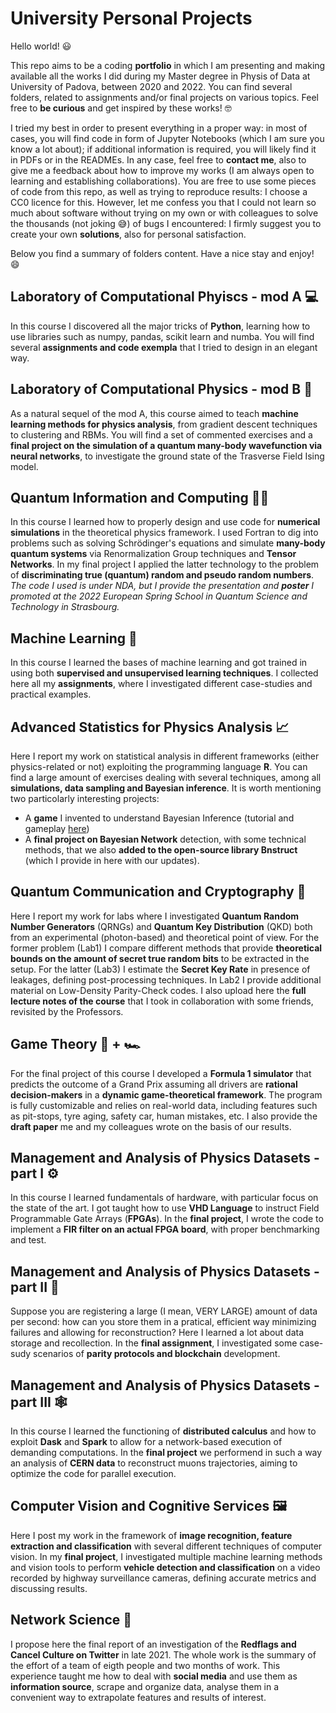 # University Personal Projects
Hello world! 😃 

This repo aims to be a coding **portfolio** in which I am presenting and making available all the works I did during my Master degree in Physis of Data at University of Padova, between 2020 and 2022. You can find several folders, related to assignments and/or final projects on various topics. Feel free to **be curious** and get inspired by these works! 🤓

I tried my best in order to present everything in a proper way: in most of cases, you will find code in form of Jupyter Notebooks (which I am sure you know a lot about); if additional information is required, you will likely find it in PDFs or in the READMEs. In any case, feel free to **contact me**, also to give me a feedback about how to improve my works (I am always open to learning and establishing collaborations). You are free to use some pieces of code from this repo, as well as trying to reproduce results: I choose a CC0 licence for this. However, let me confess you that I could not learn so much about software without trying on my own or with colleagues to solve the thousands (not joking 😅) of bugs I encountered: I firmly suggest you to create your own **solutions**, also for personal satisfaction.

Below you find a summary of folders content. Have a nice stay and enjoy! 😄 

## Laboratory of Computational Phyiscs - mod A 💻
In this course I discovered all the major tricks of **Python**, learning how to use libraries such as numpy, pandas, scikit learn and numba. You will find several **assignments and code exempla** that I tried to design in an elegant way. 

## Laboratory of Computational Physics - mod B 🔋
As a natural sequel of the mod A, this course aimed to teach **machine learning methods for physics analysis**, from gradient descent techniques to clustering and RBMs. You will find a set of commented exercises and a **final project on the simulation of a quantum many-body wavefunction via neural networks**, to investigate the ground state of the Trasverse Field Ising model.

## Quantum Information and Computing 👨‍💻
In this course I learned how to properly design and use code for **numerical simulations** in the theoretical physics framework. I used Fortran to dig into problems such as solving Schrödinger's equations and simulate **many-body quantum systems** via Renormalization Group techniques and **Tensor Networks**.
In my final project I applied the latter technology to the problem of **discriminating true (quantum) random and pseudo random numbers**. *The code I used is under NDA, but I provide the presentation and **poster** I promoted at the 2022 European Spring School in Quantum Science and Technology in Strasbourg.*

## Machine Learning 🤖
In this course I learned the bases of machine learning and got trained in using both **supervised and unsupervised learning techniques**. I collected here all my **assignments**, where I investigated different case-studies and practical examples.

## Advanced Statistics for Physics Analysis 📈
Here I report my work on statistical analysis in different frameworks (either physics-related or not) exploiting the programming language **R**. You can find a large amount of exercises dealing with several techniques, among all **simulations, data sampling and Bayesian inference**. It is worth mentioning two particolarly interesting projects:
* A **game** I invented to understand Bayesian Inference (tutorial and gameplay [here](https://www.linkedin.com/posts/alessandro-marcomini_bayesian-inference-game-activity-6798181020328951808-DHBu))
* A **final project on Bayesian Network** detection, with some technical methods, that we also **added to the open-source library Bnstruct** (which I provide in here with our updates).

## Quantum Communication and Cryptography 🔐
Here I report my work for labs where I investigated **Quantum Random Number Generators** (QRNGs) and **Quantum Key Distribution** (QKD) both from an experimental (photon-based) and theoretical point of view. For the former problem (Lab1) I compare different methods that provide **theoretical bounds on the amount of secret true random bits** to be extracted in the setup. For the latter (Lab3) I estimate the **Secret Key Rate** in presence of leakages, defining post-processing techniques. In Lab2 I provide additional material on Low-Density Parity-Check codes. 
I also upload here the **full lecture notes of the course** that I took in collaboration with some friends, revisited by the Professors. 

## Game Theory 🎲 + 🏎️
For the final project of this course I developed a **Formula 1 simulator** that predicts the outcome of a Grand Prix assuming all drivers are **rational decision-makers** in a **dynamic game-theoretical framework**. The program is fully customizable and relies on real-world data, including features such as pit-stops, tyre aging, safety car, human mistakes, etc. 
I also provide the **draft paper** me and my colleagues wrote on the basis of our results.

## Management and Analysis of Physics Datasets - part I ⚙️
In this course I learned fundamentals of hardware, with particular focus on the state of the art. I got taught how to use **VHD Language** to instruct Field Programmable Gate Arrays (**FPGAs**). 
In the **final project**, I wrote the code to implement a **FIR filter on an actual FPGA board**, with proper benchmarking and test.

## Management and Analysis of Physics Datasets - part II 💾
Suppose you are registering a large (I mean, VERY LARGE) amount of data per second: how can you store them in a pratical, efficient way minimizing failures and allowing for reconstruction? Here I learned a lot about data storage and recollection. 
In the **final assignment**, I investigated some case-sudy scenarios of **parity protocols and blockchain** development.

## Management and Analysis of Physics Datasets - part III 🕸️
In this course I learned the functioning of **distributed calculus** and how to exploit **Dask** and **Spark** to allow for a network-based execution of demanding computations. 
In the **final project** we performend in such a way an analysis of **CERN data** to reconstruct muons trajectories, aiming to optimize the code for parallel execution. 

## Computer Vision and Cognitive Services 🖼️
Here I post my work in the framework of **image recognition, feature extraction and classification** with several different techniques of computer vision. In my **final project**, I investigated multiple machine learning methods and vision tools to perform **vehicle detection and classification** on a video recorded by highway surveillance cameras, defining accurate metrics and discussing results. 

## Network Science 🧠
I propose here the final report of an investigation of the **Redflags and Cancel Culture on Twitter** in late 2021. The whole work is the summary of the effort of a team of eigth people and two months of work. This experience taught me how to deal with **social media** and use them as **information source**, scrape and organize data, analyse them in a convenient way to extrapolate features and results of interest. 
